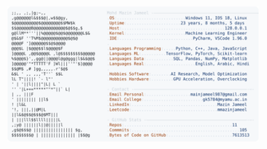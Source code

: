 <picture>
  <source srcset="https://raw.githubusercontent.com/mmazinjameel/mmazinjameel/main/dark_mode.svg?v=1752128231" media="(prefers-color-scheme: dark)">
  <img src="https://raw.githubusercontent.com/mmazinjameel/mmazinjameel/main/light_mode.svg?v=1752128231">
</picture>
